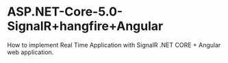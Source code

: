 # ASP.NET-Core-5.0-SignalR+hangfire+Angular
How to implement Real Time Application with SignalR .NET CORE + Angular web application. 
